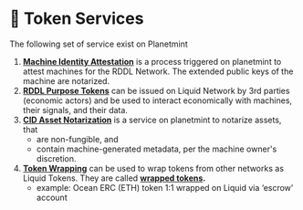 # 🤝 Token Services

The following set of service exist on Planetmint

1. [**Machine Identity Attestation**](machine-identity-attestation.md) is a process triggered on planetmint to attest machines for the RDDL Network. The extended public keys of the machine are notarized.
2. [**RDDL Purpose Tokens**](rddl-purpose-tokens.md) can be issued on Liquid Network by 3rd parties (economic actors) and be used to interact economically with machines, their signals, and their data.
3. [**CID Asset Notarization**](cid-asset-notarization.md) is a service on planetmint to notarize assets, that
   * are non-fungible, and
   * contain machine-generated metadata, per the machine owner's discretion.
4. [**Token Wrapping**](wrapped-tokens.md) can be used to wrap tokens from other networks as Liquid Tokens. They are called [**wrapped tokens**](wrapped-tokens.md)**.**
   * example: Ocean ERC (ETH) token 1:1 wrapped on Liquid via ‘escrow’ account
